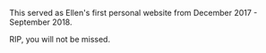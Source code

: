 This served as Ellen's first personal website from December 2017 - September 2018.

RIP, you will not be missed.
